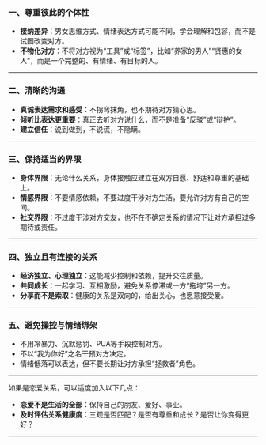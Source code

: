 ### 一、尊重彼此的个体性

* **接纳差异**：男女思维方式、情绪表达方式可能不同，学会理解和包容，而不是试图改变对方。
* **不物化对方**：不将对方视为“工具”或“标签”，比如“养家的男人”“贤惠的女人”，而是一个完整的、有情绪、有目标的人。

---

### 二、清晰的沟通

* **真诚表达需求和感受**：不拐弯抹角，也不期待对方猜心思。
* **倾听比表达更重要**：真正去听对方说什么，而不是准备“反驳”或“辩护”。
* **建立信任**：说到做到，不说谎，不隐瞒。

---

### 三、保持适当的界限

* **身体界限**：无论什么关系，身体接触应建立在双方自愿、舒适和尊重的基础上。
* **情感界限**：不要情感依赖，不要过度干涉对方生活，要允许对方有自己的空间。
* **社交界限**：不过度干涉对方交友，也不在不确定关系的情况下让对方承担过多期待或责任。

---

### 四、独立且有连接的关系

* **经济独立、心理独立**：这能减少控制和依赖，提升交往质量。
* **共同成长**：一起学习、互相激励，避免关系停滞或一方“拖垮”另一方。
* **分享而不是索取**：健康的关系是双向的，给出关心，也愿意接受爱。

---

### 五、避免操控与情绪绑架

* 不用冷暴力、沉默惩罚、PUA等手段控制对方。
* 不以“我为你好”之名干预对方决定。
* 情绪低落可以表达，但不要长期让对方承担“拯救者”角色。

---

如果是恋爱关系，可以适度加入以下几点：

* **恋爱不是生活的全部**：保持自己的朋友、爱好、事业。
* **及时评估关系健康度**：三观是否匹配？是否有尊重和成长？是否让你变得更好？

---

